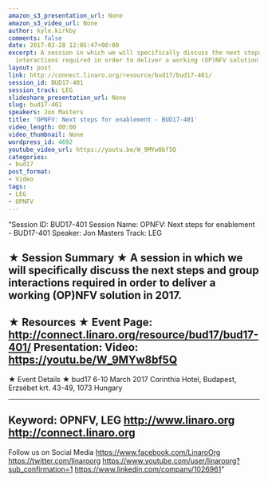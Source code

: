 ```yaml
---
amazon_s3_presentation_url: None
amazon_s3_video_url: None
author: kyle.kirkby
comments: false
date: 2017-02-28 12:05:47+00:00
excerpt: A session in which we will specifically discuss the next steps and group
  interactions required in order to deliver a working (OP)NFV solution in 2017.
layout: post
link: http://connect.linaro.org/resource/bud17/bud17-401/
session_id: BUD17-401
session_track: LEG
slideshare_presentation_url: None
slug: bud17-401
speakers: Jon Masters
title: 'OPNFV: Next steps for enablement - BUD17-401'
video_length: 00:00
video_thumbnail: None
wordpress_id: 4692
youtube_video_url: https://youtu.be/W_9MYw8bf5Q
categories:
- bud17
post_format:
- Video
tags:
- LEG
- OPNFV
---
```


"Session ID: BUD17-401
Session Name: OPNFV: Next steps for enablement - BUD17-401
Speaker: Jon Masters
Track: LEG


★ Session Summary ★
A session in which we will specifically discuss the next steps and group interactions required in order to deliver a working (OP)NFV solution in 2017.
---------------------------------------------------
★ Resources ★
Event Page: http://connect.linaro.org/resource/bud17/bud17-401/
Presentation: 
Video: https://youtu.be/W_9MYw8bf5Q
 ---------------------------------------------------

★ Event Details ★
bud17
6-10 March 2017
Corinthia Hotel, Budapest,
Erzsébet krt. 43-49,
1073 Hungary

---------------------------------------------------
Keyword: OPNFV, LEG
http://www.linaro.org
http://connect.linaro.org
---------------------------------------------------
Follow us on Social Media
https://www.facebook.com/LinaroOrg
https://twitter.com/linaroorg
https://www.youtube.com/user/linaroorg?sub_confirmation=1
https://www.linkedin.com/company/1026961"
